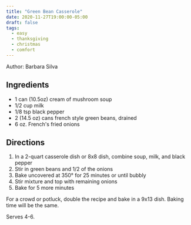 ```yaml
---
title: "Green Bean Casserole"
date: 2020-11-27T19:00:00-05:00
draft: false
tags:
  - easy
  - thanksgiving
  - christmas
  - comfort
---
```


Author: Barbara Silva

## Ingredients

- 1 can (10.5oz) cream of mushroom soup
- 1/2 cup milk
- 1/8 tsp black pepper
- 2 (14.5 oz) cans french style green beans, drained
- 6 oz. French's fried onions

## Directions

1. In a 2-quart casserole dish or 8x8 dish, combine soup, milk, and black pepper
2. Stir in green beans and 1/2 of the onions
3. Bake uncovered at 350° for 25 minutes or until bubbly
4. Stir mixture and top with remaining onions
5. Bake for 5 more minutes

For a crowd or potluck, double the recipe and bake in a 9x13 dish. Baking time will be the same.

Serves 4-6.
